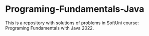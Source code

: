 # Programing-Fundamentals-Java
This is a repository with solutions of problems in SoftUni course: Programing Fundamentals with Java 2022.
